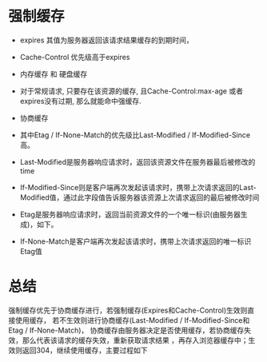 # 强制缓存
* expires 其值为服务器返回该请求结果缓存的到期时间，
* Cache-Control 优先级高于expires
* 内存缓存 和 硬盘缓存
* 对于常规请求, 只要存在该资源的缓存, 且Cache-Control:max-age 或者expires没有过期, 那么就能命中强缓存.

* 协商缓存
*  其中Etag / If-None-Match的优先级比Last-Modified / If-Modified-Since高。
* Last-Modified是服务器响应请求时，返回该资源文件在服务器最后被修改的time
* If-Modified-Since则是客户端再次发起该请求时，携带上次请求返回的Last-Modified值，通过此字段值告诉服务器该资源上次请求返回的最后被修改时间
* Etag是服务器响应请求时，返回当前资源文件的一个唯一标识(由服务器生成)，如下。
* If-None-Match是客户端再次发起该请求时，携带上次请求返回的唯一标识Etag值


# 总结
强制缓存优先于协商缓存进行，若强制缓存(Expires和Cache-Control)生效则直接使用缓存，
若不生效则进行协商缓存(Last-Modified / If-Modified-Since和Etag / If-None-Match)，
协商缓存由服务器决定是否使用缓存，若协商缓存失效，那么代表该请求的缓存失效，重新获取请求结果
，再存入浏览器缓存中；生效则返回304，继续使用缓存，主要过程如下






